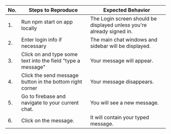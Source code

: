 | No. | Steps to Reproduce                                          | Expected Behavior                                                     |
|-----|-------------------------------------------------------------|-----------------------------------------------------------------------|
| 1.  | Run npm start on app locally                                | The Login screen should be displayed unless you're already signed in. |
| 2.  | Enter login info if necessary                               | The main chat windows and sidebar will be displayed.                  |
| 3.  | Click on and type some text into the field "type a message" | Your message will appear.                                             | 
| 4.  | Click the send message button in the bottom right corner    | Your message disappears.                                              | 
| 5.  | Go to firebase and navigate to your current chat.           | You will see a new message.                                           | 
| 6.  | Click on the message.                                       | It will contain your typed message.                                   | 

